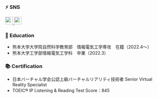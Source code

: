 <!---
- 👋 Hi, I’m @Tom4c3
- 👀 I’m interested in Virtual Reality.
- 🌱 I’m currently learning Unity, C#, and Control Engineering.
- 💞️ I’m looking to collaborate on VR developments.
- 📫 How to reach me : Twitter @T_4c3
--->

<!---
Tom4c3/Tom4c3 is a ✨ special ✨ repository because its `README.md` (this file) appears on your GitHub profile.
You can click the Preview link to take a look at your changes.
--->


### ⚡ SNS

<a href="http://twitter.com/T_4c3">
  <img height="25" src="https://img.shields.io/badge/Twitter--1DA1F2.svg?logo=twitter&style=for-the-badge&url=https%3A%2F%2Ftwitter.com%2Fxrdnk" />
</a>
<a href="https://qiita.com/T_4c3">
  <img height="25" src="https://img.shields.io/badge/Qiita--55C500.svg?logo=qiita&style=for-the-badge">
</a>


### 🏫 Education
* 熊本大学大学院自然科学教育部　情報電気工学専攻　在籍（2022.4～）
* 熊本大学工学部情報電気工学科　卒業（2022.3）

### 📚 Certification

* 日本バーチャル学会公認上級バーチャルリアリティ技術者 Senior Virtual Reality Specialist
* TOEIC® IP Listening & Reading Test Score：845

<!---
### 🗣️ LT / Session Talk

#### 2022

* 
--->
